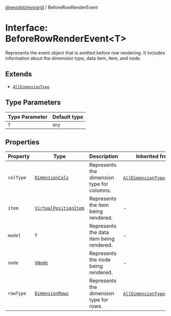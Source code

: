 [@revolist/revogrid](README.md) / BeforeRowRenderEvent

# Interface: BeforeRowRenderEvent\<T\>

Represents the event object that is emitted before row rendering.
It includes information about the dimension type, data item, item, and node.

## Extends

- [`AllDimensionType`](Interface.AllDimensionType.md)

## Type Parameters

| Type Parameter | Default type |
| ------ | ------ |
| `T` | `any` |

## Properties

| Property | Type | Description | Inherited from | Defined in |
| ------ | ------ | ------ | ------ | ------ |
| `colType` | [`DimensionCols`](TypeAlias.DimensionCols.md) | Represents the dimension type for columns. | [`AllDimensionType`](Interface.AllDimensionType.md).`colType` | [src/types/interfaces.ts:737](https://github.com/revolist/revogrid/blob/7dbd661cfbca0ebdb4daac15bcf7a7879e23703b/src/types/interfaces.ts#L737) |
| `item` | [`VirtualPositionItem`](Interface.VirtualPositionItem.md) | Represents the item being rendered. | - | [src/types/interfaces.ts:706](https://github.com/revolist/revogrid/blob/7dbd661cfbca0ebdb4daac15bcf7a7879e23703b/src/types/interfaces.ts#L706) |
| `model` | `T` | Represents the data item being rendered. | - | [src/types/interfaces.ts:701](https://github.com/revolist/revogrid/blob/7dbd661cfbca0ebdb4daac15bcf7a7879e23703b/src/types/interfaces.ts#L701) |
| `node` | [`VNode`](Interface.VNode.md) | Represents the node being rendered. | - | [src/types/interfaces.ts:711](https://github.com/revolist/revogrid/blob/7dbd661cfbca0ebdb4daac15bcf7a7879e23703b/src/types/interfaces.ts#L711) |
| `rowType` | [`DimensionRows`](TypeAlias.DimensionRows.md) | Represents the dimension type for rows. | [`AllDimensionType`](Interface.AllDimensionType.md).`rowType` | [src/types/interfaces.ts:732](https://github.com/revolist/revogrid/blob/7dbd661cfbca0ebdb4daac15bcf7a7879e23703b/src/types/interfaces.ts#L732) |

